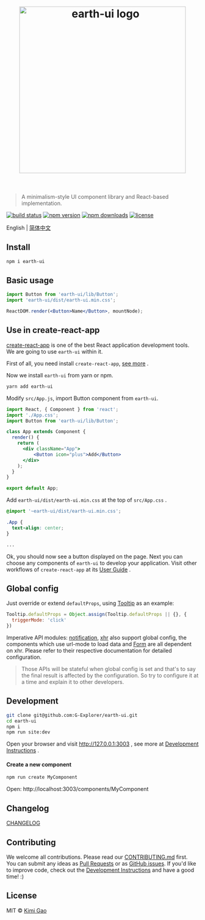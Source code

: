 <h1 align="center">
    <img width="436" src="https://user-images.githubusercontent.com/12554487/40153405-4784fd0e-59bc-11e8-893e-946b246b6076.jpg" alt="earth-ui logo">
    <br>
    <br>
</h1>

> A minimalism-style UI component library and React-based implementation.

[![build status][travis-image]][travis-url]
[![npm version][npm-version-image]][npm-version-url]
[![npm downloads][npm-downloads-image]][npm-downloads-url]
[![license][license-image]][license-url]

English | [简体中文][zh-CN-url]

## Install

```bash
npm i earth-ui
```

## Basic usage

```jsx
import Button from 'earth-ui/lib/Button';
import 'earth-ui/dist/earth-ui.min.css';

ReactDOM.render(<Button>Name</Button>, mountNode);
```

## Use in create-react-app

[create-react-app][create-react-app-url] is one of the best React application development tools. We are going to use `earth-ui` within it.

First of all, you need install `create-react-app`, [see more][create-react-app-url] .

Now we install `earth-ui` from yarn or npm.

```bash
yarn add earth-ui
```

Modify `src/App.js`, import Button component from `earth-ui`.

```jsx
import React, { Component } from 'react';
import './App.css';
import Button from 'earth-ui/lib/Button';

class App extends Component {
  render() {
    return (
      <div className="App">
          <Button icon="plus">Add</Button>
      </div>
    );
  }
}

export default App;
```

Add `earth-ui/dist/earth-ui.min.css` at the top of `src/App.css` .

```css
@import '~earth-ui/dist/earth-ui.min.css';

.App {
  text-align: center;
}

...
```

Ok, you should now see a button displayed on the page. Next you can choose any components of `earth-ui` to develop your application. Visit other workflows of `create-react-app` at its [User Guide][create-react-app-user-guide-url] .

## Global config

Just override or extend `defaultProps`, using [Tooltip][tooltip-url] as an example:

```jsx
Tooltip.defaultProps = Object.assign(Tooltip.defaultProps || {}, {
  triggerMode: 'click'
})
```

Imperative API modules: [notification][notification-url], [xhr][xhr-url] also support global config, the components which use url-mode to load data and [Form][form-url] are all dependent on xhr. Please refer to their respective documentation for detailed configuration.

> Those APIs will be stateful when global config is set and that's to say the final result is affected by the configuration. So try to configure it at a time and explain it to other developers.

## Development

```bash
git clone git@github.com:G-Explorer/earth-ui.git
cd earth-ui
npm i
npm run site:dev
```

Open your browser and visit http://127.0.0.1:3003 , see more at [Development Instructions][dev-instructions-url] .

#### Create a new component

```bash
npm run create MyComponent
```
Open: http://localhost:3003/components/MyComponent

## Changelog

[CHANGELOG][changelog-url]

## Contributing

We welcome all contributions. Please read our [CONTRIBUTING.md][contributing-url] first. You can submit any ideas as [Pull Requests][pr-url] or as [GitHub issues][issue-url]. If you'd like to improve code, check out the [Development Instructions][dev-instructions-url] and have a good time! :)

## License

MIT © [Kimi Gao](https://github.com/muwenzi)

[travis-url]: https://travis-ci.org/G-Explorer/earth-ui
[travis-image]: https://img.shields.io/travis/G-Explorer/earth-ui/master.svg?style=flat-square
[npm-version-url]: https://www.npmjs.com/package/earth-ui
[npm-version-image]: https://img.shields.io/npm/v/earth-ui.svg?style=flat-square
[npm-downloads-url]: https://www.npmjs.com/package/earth-ui
[npm-downloads-image]: https://img.shields.io/npm/dt/earth-ui.svg?style=flat-square
[license-url]: https://github.com/G-Explorer/earth-ui/blob/master/LICENSE
[license-image]: https://img.shields.io/github/license/G-Explorer/earth-ui.svg?style=flat-square
[zh-CN-url]: https://github.com/G-Explorer/earth-ui/blob/master/README.zh-CN.md
[tooltip-url]: https://ui.muwenzi.com/components/Tooltip
[notification-url]: https://ui.muwenzi.com/components/notification
[xhr-url]: https://ui.muwenzi.com/components/xhr
[form-url]: https://ui.muwenzi.com/components/Form
[dev-instructions-url]: https://github.com/G-Explorer/earth-ui/wiki/Local-development
[changelog-url]: https://ui.muwenzi.com/changelog
[contributing-url]: https://github.com/G-Explorer/earth-ui/blob/master/.github/CONTRIBUTING.md
[pr-url]: https://github.com/G-Explorer/earth-ui/pulls
[issue-url]: https://github.com/G-Explorer/earth-ui/issues
[create-react-app-url]: https://github.com/facebookincubator/create-react-app
[create-react-app-user-guide-url]: https://github.com/facebook/create-react-app/blob/master/packages/react-scripts/template/README.md
